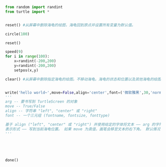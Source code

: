 
<BlogInfo id="697" title="9.更多绘图控制" author="白日梦想猿" pv=0 read_times=0 pre_cost_time="0分30秒" category="turtle学习" tag_list="['turtle学习']" create_time="2021.07.18 16:47:16" update_time="2021.07.18 16:56:00" />

```python
from random import randint
from turtle import *


reset() #从屏幕中删除海龟的绘图，海龟回到原点并设置所有变量为默认值。

circle(100)

reset()

speed(9)
for i in range(100):
    x=randint(-200,200)
    y=randint(-200,200)
    setpos(x,y)

clear() #从屏幕中删除指定海龟的绘图。不移动海龟。海龟的状态和位置以及其他海龟的绘图不受影响。


write('hello world~',move=False,align='center',font=('微软雅黑',30,'normal'))
'''
arg -- 要书写到 TurtleScreen 的对象
move -- True/False
align -- 字符串 "left", "center" 或 "right"
font -- 一个三元组 (fontname, fontsize, fonttype)

基于 align ("left", "center" 或 "right") 并使用给定的字体将文本 —— arg 的字符串
表示形式 —— 写到当前海龟位置。 如果 move 为真值，画笔会移至文本的右下角。 默认情况下 move 为 False。
'''





done()
```
